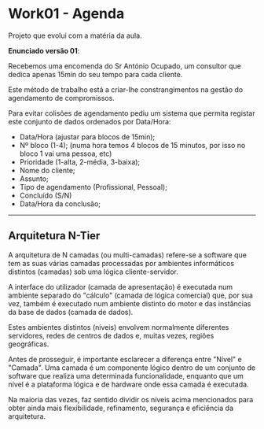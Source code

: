 # Work01 - Agenda

Projeto que evolui com a matéria da aula.

**Enunciado versão 01**:

Recebemos uma encomenda do Sr António Ocupado, um consultor que dedica apenas 15min do seu tempo para cada cliente. 

Este método de trabalho está a criar-lhe constrangimentos na gestão do agendamento de compromissos.

Para evitar colisões de agendamento pediu um sistema que permita registar este conjunto de dados ordenados por Data/Hora:
  - Data/Hora (ajustar para blocos de 15min);
  - Nº bloco (1-4); (numa hora temos 4 blocos de 15 minutos, por isso no bloco 1 vai uma pessoa, etc)
  - Prioridade (1-alta, 2-média, 3-baixa);
  - Nome do cliente;
  - Assunto;
  - Tipo de agendamento (Profissional, Pessoal);
  - Concluído (S/N)
  - Data/Hora da conclusão;

---

## Arquitetura N-Tier

A arquitetura de N camadas (ou multi-camadas) refere-se a software que tem as suas várias camadas processadas por ambientes informáticos distintos (camadas) sob uma lógica cliente-servidor.

A interface do utilizador (camada de apresentação) é executada num ambiente separado do "cálculo" (camada de lógica comercial) que, por sua vez, também é executado num ambiente distinto do motor e das instâncias da base de dados (camada de dados).

Estes ambientes distintos (níveis) envolvem normalmente diferentes servidores, redes de centros de dados e, muitas vezes, regiões geográficas.

Antes de prosseguir, é importante esclarecer a diferença entre "Nível" e "Camada". Uma camada é um componente lógico dentro de um conjunto de software que realiza uma determinada funcionalidade, enquanto que um nível é a plataforma lógica e de hardware onde essa camada é executada.

Na maioria das vezes, faz sentido dividir os níveis acima mencionados para obter ainda mais flexibilidade, refinamento, segurança e eficiência da arquitetura.
